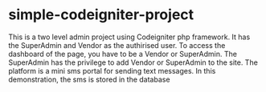 # simple-codeigniter-project

This is a two level admin project using Codeigniter php framework. It has the SuperAdmin and Vendor as the authirised user. To access the dashboard of the page, you have to be a Vendor or SuperAdmin. The SuperAdmin has the privilege to add Vendor or SuperAdmin to the site. The platform is a mini sms portal for sending text messages. In this demonstration, the sms is stored in the database
